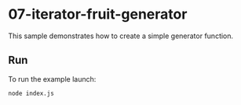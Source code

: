 # 07-iterator-fruit-generator

This sample demonstrates how to create a simple generator function.

## Run

To run the example launch:

```
node index.js
```

